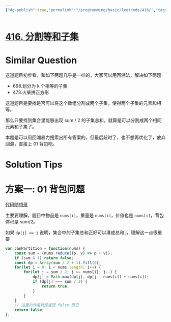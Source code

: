 ```yaml
---
{"dg-publish":true,"permalink":"/programming/basic/leetcode/416/","tags":["leetcode/dp/knapsack/0-1","leetcode/unsolved"]}
---
```



# [416. 分割等和子集](https://leetcode.cn/problems/partition-equal-subset-sum/)

# Similar Question

这道题目初步看，和如下两题几乎是一样的，大家可以用回溯法，解决如下两题

- 698.划分为 k 个相等的子集
- 473.火柴拼正方形

这道题目是要找是否可以将这个数组分割成两个子集，使得两个子集的元素和相等。

那么只要找到集合里能够出现 sum / 2 的子集总和，就算是可以分割成两个相同元素和子集了。

本题是可以用回溯暴力搜索出所有答案的，但最后超时了，也不想再优化了，放弃回溯，直接上 01 背包吧。

# Solution Tips

# 方案一: 01 背包问题

[代码随想录](https://programmercarl.com/0416.%E5%88%86%E5%89%B2%E7%AD%89%E5%92%8C%E5%AD%90%E9%9B%86.html#_01%E8%83%8C%E5%8C%85%E9%97%AE%E9%A2%98)

主要要理解，题目中物品是 `nums[i]`，重量是 `nums[i]`，价值也是 `nums[i]`，背包体积是 sum/2。

如果 `dp[j] == j` 说明，集合中的子集总和正好可以凑成总和 j，理解这一点很重要

```js
var canPartition = function(nums) {
    const sum = (nums.reduce((p, v) => p + v));
    if (sum & 1) return false;
    const dp = Array(sum / 2 + 1).fill(0);
    for(let i = 0; i < nums.length; i++) {
        for(let j = sum / 2; j >= nums[i]; j--) {
            dp[j] = Math.max(dp[j], dp[j - nums[i]] + nums[i]);
            if (dp[j] === sum / 2) {
                return true;
            }
        }
    }
	// 这里的作用就是返回 false 而已
    return false;
};
```
